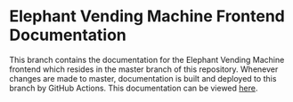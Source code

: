 # Elephant Vending Machine Frontend Documentation

This branch contains the documentation for the Elephant Vending Machine frontend which resides in the master branch of this repository. Whenever changes are made to master, documentation is built and deployed to this branch by GitHub Actions. This documentation can be viewed [here](https://kalafut-organization.github.io/elephant_vending_machine_frontend/).

